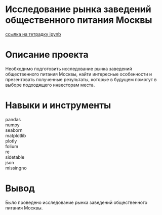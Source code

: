 # Исследование рынка заведений общественного питания Москвы

[ссылка на тетрадку ipynb](https://github.com/BurakovvDM/Portfolio_ya_practicum/blob/main/catering_establishments/Moscow_rest.ipynb)
# Описание проекта
Необходимо подготовить исследование рынка заведений общественного питания Москвы, найти интересные особенности и презентовать полученные результаты, которые в будущем помогут в выборе подходящего инвесторам места.

# Навыки и инструменты
pandas <br>
numpy <br>
seaborn <br>
matplotlib <br>
plotly <br>
folium <br>
re <br>
sidetable <br>
json <br>
missingno <br>

# Вывод
Было проведено исследование рынка заведений общественного питания Москвы.
